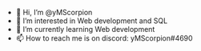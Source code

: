 - 👋 Hi, I’m @yMScorpion
- 👀 I’m interested in Web development and SQL
- 🌱 I’m currently learning Web development
- 📫 How to reach me is on discord: yMScorpion#4690



